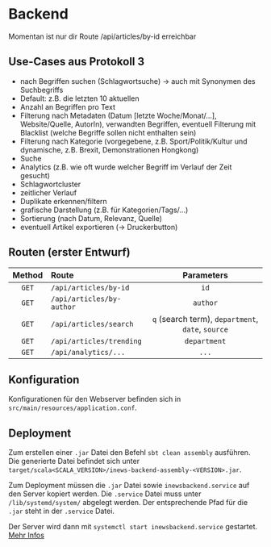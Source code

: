 # Backend

Momentan ist nur dir Route /api/articles/by-id erreichbar

## Use-Cases aus Protokoll 3
+ nach Begriffen suchen (Schlagwortsuche)
→ auch mit Synonymen des Suchbegriffs
+ Default: z.B. die letzten 10 aktuellen
+ Anzahl an Begriffen pro Text
+ Filterung nach Metadaten (Datum [letzte Woche/Monat/...], Website/Quelle, AutorIn), verwandten Begriffen, eventuell Filterung mit Blacklist (welche Begriffe sollen nicht enthalten sein)
+ Filterung nach Kategorie (vorgegebene, z.B. Sport/Politik/Kultur und dynamische, z.B. Brexit, Demonstrationen Hongkong)
+ Suche
+ Analytics (z.B. wie oft wurde welcher Begriff im Verlauf der Zeit gesucht)
+ Schlagwortcluster
+ zeitlicher Verlauf
+ Duplikate erkennen/filtern
+ grafische Darstellung (z.B. für Kategorien/Tags/...)
+ Sortierung (nach Datum, Relevanz, Quelle)
+ eventuell Artikel exportieren (→ Druckerbutton)


## Routen (erster Entwurf)

| Method | Route                               | Parameters   |
| :----: |:------------------------------------| :-----------:|
| `GET`  | `/api/articles/by-id`               | `id`         |
| `GET`  | `/api/articles/by-author`           | `author`     |
| `GET`  | `/api/articles/search`              | `q` (search term),  `department`, `date`, `source` |
| `GET`  | `/api/articles/trending`            | `department` |
| `GET`  | `/api/analytics/...`                | `...`        |

## Konfiguration

Konfigurationen für den Webserver befinden sich in `src/main/resources/application.conf`.

## Deployment

Zum erstellen einer `.jar` Datei den Befehl `sbt clean assembly` ausführen. Die generierte Datei befindet sich unter `target/scala<SCALA_VERSION>/inews-backend-assembly-<VERSION>.jar`.

Zum Deployment müssen die `.jar` Datei sowie `inewsbackend.service` auf den Server kopiert werden. Die `.service` Datei muss unter `/lib/systemd/system/` abgelegt werden. Der entsprechende Pfad für die `.jar` steht in der `.service` Datei.

Der Server wird dann mit `systemctl start inewsbackend.service` gestartet. [Mehr Infos](https://wiki.archlinux.org/index.php/systemd) 